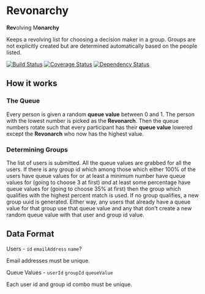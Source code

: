 # Revonarchy

**Rev**olving M**onarchy**

Keeps a revolving list for choosing a decision maker in a group. Groups are not
explicitly created but are determined automatically based on the people listed.

[![Build Status](https://travis-ci.org/coltonw/revonarchy.svg?branch=master)](https://travis-ci.org/coltonw/revonarchy) [![Coverage Status](https://img.shields.io/coveralls/coltonw/revonarchy.svg)](https://coveralls.io/r/coltonw/revonarchy) [![Dependency Status](https://gemnasium.com/coltonw/revonarchy.svg)](https://gemnasium.com/coltonw/revonarchy)

## How it works

### The Queue

Every person is given a random **queue value** between 0 and 1.  The person with
the lowest number is picked as the **Revonarch**. Then the queue numbers rotate
such that every participant has their **queue value** lowered except the
**Revonarch** who now has the highest value.

### Determining Groups

The list of users is submitted.  All the queue values are grabbed for all the
users.  If there is any group id which among those which either 100% of the
users have queue values for or at least a minimum number have queue values for
(going to choose 3 at first) *and* at least some percentage have queue values for
(going to choose 35% at first) then the group which qualifies with the highest
percent match is used.  If no group qualifies, a new group uuid is generated.
Either way, any users that already have a queue value for that group use that
queue value and any that don't create a new random queue value with that user
and group id value.

## Data Format

Users - `id` `emailAddress` `name`?

Email addresses must be unique.

Queue Values - `userId` `groupId` `queueValue`

Each user id and group id combo must be unique.

